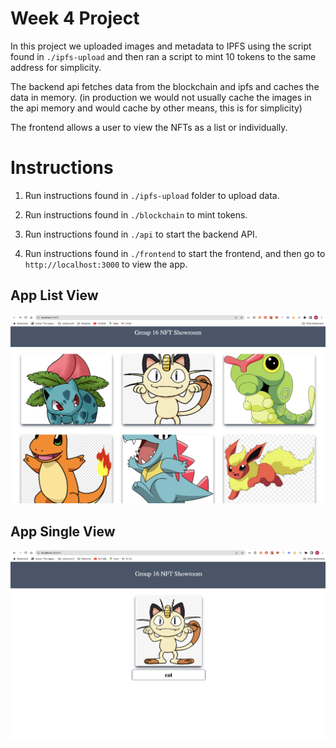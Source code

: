 # Week 4 Project

In this project we uploaded images and metadata to IPFS using the script found in `./ipfs-upload` and then ran a script to mint 10 tokens to the same address for simplicity.

The backend api fetches data from the blockchain and ipfs and caches the data in memory. (in production we would not usually cache the images in the api memory and would cache by other means, this is for simplicity)

The frontend allows a user to view the NFTs as a list or individually.

# Instructions

1. Run instructions found in `./ipfs-upload` folder to upload data.

2. Run instructions found in `./blockchain` to mint tokens.

3. Run instructions found in `./api` to start the backend API.

4. Run instructions found in `./frontend` to start the frontend, and then go to `http://localhost:3000` to view the app.

## App List View

![ListView](images/app-list-view.png)

## App Single View

![SingleView](images/app-single-view.png)
